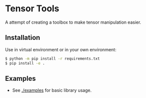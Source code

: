 # Tensor Tools

A attempt of creating a toolbox to make tensor manipulation easier.


## Installation

Use in virtual environment or in your own environment:

```bash
$ python -m pip install -r requirements.txt
$ pip install -e .
```


## Examples

- See [./examples](./examples) for basic library usage.
